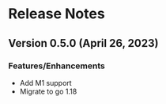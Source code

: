 # Release Notes

## Version 0.5.0 (April 26, 2023)

### Features/Enhancements

* Add M1 support
* Migrate to go 1.18